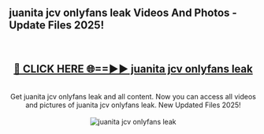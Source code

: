<h2>juanita jcv onlyfans leak Videos And Photos - Update Files 2025!</h2>
<br>
<div align="center">
<h2><a href="https://linkcuts.com/hfmhzwbr" rel="nofollow">🔴 CLICK HERE 🌐==►► juanita jcv onlyfans leak</a></h2>
<br>
Get juanita jcv onlyfans leak and all content. Now you can access all videos and pictures of juanita jcv onlyfans leak. New Updated Files 2025!
<br>
<br>
<a href="https://linkcuts.com/hfmhzwbr" rel="nofollow" data-target="animated-image.originalLink"><img src="https://i.ibb.co.com/WyWwxjT/player-gif2.gif" alt="juanita jcv onlyfans leak" style="max-width: 100%; display: inline-block;" data-target="animated-image.originalImage"></a>
</div>
<br>